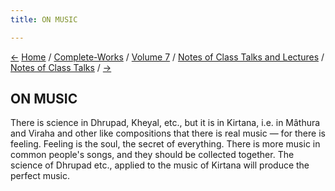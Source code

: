 ```yaml
---
title: ON MUSIC

---
```

<div>

[←](on_art.htm) [Home](../../../../index.htm) /
[Complete-Works](../../../complete_works.htm) / [Volume
7](../../volume_7_contents.htm) / [Notes of Class Talks and
Lectures](../notes_of_class_talks_and_lectures_contents.htm) / [Notes of
Class Talks](notes_of_class_talks_contents.htm)
/ [→](on_mantra_and_mantra-chaitanya.htm)

  

## ON MUSIC

There is science in Dhrupad, Kheyal, etc., but it is in Kirtana, i.e. in
Mâthura and Viraha and other like compositions that there is real music
— for there is feeling. Feeling is the soul, the secret of everything.
There is more music in common people's songs, and they should be
collected together. The science of Dhrupad etc., applied to the music of
Kirtana will produce the perfect music.

</div>
